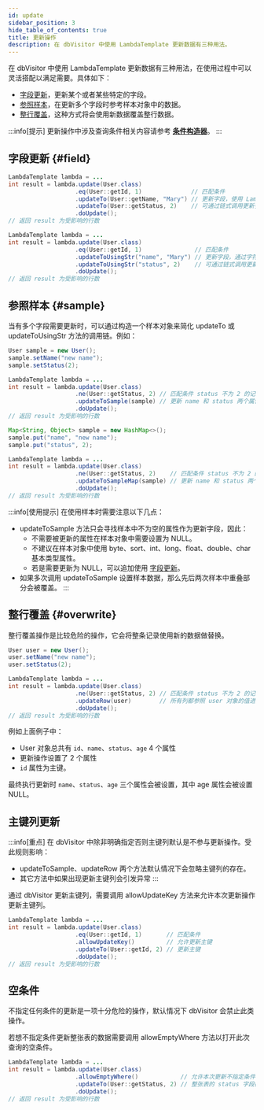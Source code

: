 ```yaml
---
id: update
sidebar_position: 3
hide_table_of_contents: true
title: 更新操作
description: 在 dbVisitor 中使用 LambdaTemplate 更新数据有三种用法。
---
```


在 dbVisitor 中使用 LambdaTemplate 更新数据有三种用法，在使用过程中可以灵活搭配以满足需要。具体如下：
- [字段更新](./update#field)，更新某个或者某些特定的字段。
- [参照样本](./update#sample)，在更新多个字段时参考样本对象中的数据。
- [整行覆盖](./update#overwrite)，这种方式将会使用新数据覆盖整行数据。

:::info[提示]
更新操作中涉及查询条件相关内容请参考 **[条件构造器](./where-builder)**。
:::

## 字段更新 {#field}

```java title='基本用法 1：使用 Lambda 表达式'
LambdaTemplate lambda = ...
int result = lambda.update(User.class)
                   .eq(User::getId, 1)              // 匹配条件
                   .updateTo(User::getName, "Mary") // 更新字段，使用 Lambda
                   .updateTo(User::getStatus, 2)    // 可通过链式调用更新多个字段
                   .doUpdate();
// 返回 result 为受影响的行数
```

```java title='基本用法 2：使用 字符串属性'
LambdaTemplate lambda = ...
int result = lambda.update(User.class)
                   .eq(User::getId, 1)               // 匹配条件
                   .updateToUsingStr("name", "Mary") // 更新字段，通过字符串指定属性
                   .updateToUsingStr("status", 2)    // 可通过链式调用更新多个字段
                   .doUpdate();
// 返回 result 为受影响的行数
```

## 参照样本 {#sample}

当有多个字段需要更新时，可以通过构造一个样本对象来简化 updateTo 或 updateToUsingStr 方法的调用链。例如：

```java title='使用 Bean 作为样本对象'
User sample = new User();
sample.setName("new name");
sample.setStatus(2);

LambdaTemplate lambda = ...
int result = lambda.update(User.class)
                   .ne(User::getStatus, 2) // 匹配条件 status 不为 2 的记录
                   .updateToSample(sample) // 更新 name 和 status 两个属性
                   .doUpdate();
// 返回 result 为受影响的行数
```

```java title='使用 Map 作为样本对象'
Map<String, Object> sample = new HashMap<>();
sample.put("name", "new name");
sample.put("status", 2);

LambdaTemplate lambda = ...
int result = lambda.update(User.class)
                   .ne(User::getStatus, 2)    // 匹配条件 status 不为 2 的记录
                   .updateToSampleMap(sample) // 更新 name 和 status 两个属性
                   .doUpdate();
// 返回 result 为受影响的行数
```

:::info[使用提示]
在使用样本时需要注意以下几点：
- updateToSample 方法只会寻找样本中不为空的属性作为更新字段，因此：
  - 不需要被更新的属性在样本对象中需要设置为 NULL。
  - 不建议在样本对象中使用 byte、sort、int、long、float、double、char 基本类型属性。
  - 若是需要更新为 NULL，可以追加使用 [字段更新](./update#field)。
- 如果多次调用 updateToSample 设置样本数据，那么先后两次样本中重叠部分会被覆盖。
:::

## 整行覆盖 {#overwrite}

整行覆盖操作是比较危险的操作，它会将整条记录使用新的数据做替换。

```java title='使用 Bean 对象'
User user = new User();
user.setName("new name");
user.setStatus(2);

LambdaTemplate lambda = ...
int result = lambda.update(User.class)
                   .ne(User::getStatus, 2) // 匹配条件 status 不为 2 的记录
                   .updateRow(user)        // 所有列都参照 user 对象的值进行更新
                   .doUpdate();
// 返回 result 为受影响的行数
```

例如上面例子中：
- User 对象总共有 `id`、`name`、`status`、`age` 4 个属性
- 更新操作设置了 2 个属性
- `id` 属性为主键。

最终执行更新时 `name`、`status`、`age` 三个属性会被设置，其中 age 属性会被设置 NULL。

## 主键列更新

:::info[重点]
在 dbVisitor 中除非明确指定否则主键列默认是不参与更新操作。受此规则影响：
- updateToSample、updateRow 两个方法默认情况下会忽略主键列的存在。
- 其它方法中如果出现更新主键列会引发异常
:::

通过 dbVisitor 更新主键列，需要调用 allowUpdateKey 方法来允许本次更新操作更新主键列。

```java
LambdaTemplate lambda = ...
int result = lambda.update(User.class)
                   .eq(User::getId, 1)       // 匹配条件
                   .allowUpdateKey()         // 允许更新主键
                   .updateTo(User::getId, 2) // 更新主键
                   .doUpdate();
// 返回 result 为受影响的行数
```

## 空条件

不指定任何条件的更新是一项十分危险的操作，默认情况下 dbVisitor 会禁止此类操作。

若想不指定条件更新整张表的数据需要调用 allowEmptyWhere 方法以打开此次查询的空条件。

```java
LambdaTemplate lambda = ...
int result = lambda.update(User.class)
                   .allowEmptyWhere()            // 允许本次更新不指定条件
                   .updateTo(User::getStatus, 2) // 整张表的 status 字段都更新成 2
                   .doUpdate();
// 返回 result 为受影响的行数
```
